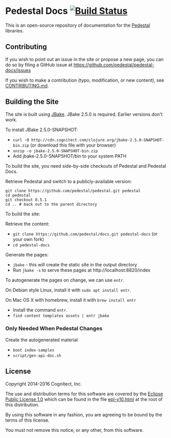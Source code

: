 # Pedestal Docs [![Build Status](https://travis-ci.org/pedestal/pedestal-docs.svg?branch=master)](https://travis-ci.org/pedestal/pedestal-docs)

This is an open-source repository of documentation for the
[Pedestal](https://github.com/pedestal/pedestal) libraries.

##  Contributing

If you wish to point out an issue in the site or propose a new page,
you can do so by filing a GitHub issue at
https://github.com/pedestal/pedestal-docs/issues

If you wish to make a contribution (typo, modification, or new
content), see [CONTRIBUTING.md](./CONTRIBUTING.md).

## Building the Site

The site is built using [JBake](http://jbake.org/). JBake 2.5.0 is required.
Earlier versions don't work.

To install JBake 2.5.0-SNAPSHOT:

* `curl -O http://cdn.cognitect.com/clojure.org/jbake-2.5.0-SNAPSHOT-bin.zip`
  (or download this file with your browser)
* `unzip -o jbake-2.5.0-SNAPSHOT-bin.zip`
* Add jbake-2.5.0-SNAPSHOT/bin to your system PATH


To build the site, you need side-by-side checkouts of Pedestal and Pedestal Docs.

Retrieve Pedestal and switch to a publicly-available version:

    git clone https://github.com/pedestal/pedestal.git pedestal
    cd pedestal
    git checkout 0.5.1
    cd .. # back out to the parent directory

To build the site:

Retrieve the content:

* `git clone https://github.com/pedestal/docs.git pedestal-docs` (or your own fork)
* `cd pedestal-docs`

Generate the pages:

* `jbake` - this will create the static site in the output directory
* Run `jbake -s` to serve these pages at http://localhost:8820/index

To autogenerate the pages on change, we can use `entr`.

On Debian style Linux, install it with `sudo apt install entr`.

On Mac OS X with homebrew, install it with `brew install entr`

* Install the command `entr`.
* `find content templates assets | entr jbake`

### Only Needed When Pedestal Changes

Create the autogenerated material

* `boot index-samples`
* `script/gen-api-doc.sh`


License
-------
Copyright 2014-2016 Cognitect, Inc.

The use and distribution terms for this software are covered by the
[Eclipse Public License 1.0](http://opensource.org/licenses/eclipse-1.0)
which can be found in the file [epl-v10.html](epl-v10.html) at the root of this
distribution.

By using this software in any fashion, you are agreeing to be bound by
the terms of this license.

You must not remove this notice, or any other, from this software.
